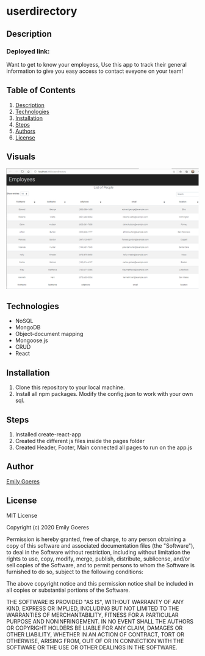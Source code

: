 # userdirectory

## Description
### Deployed link: 
<!-- ### Deployed Link: https://drive.google.com/file/d/1-XAT8Oc79o2i-m3acG4mLPja_KHGTECF/view -->
Want to get to know your employess, Use this app to track their general information to give you easy access to contact eveyone on your team!

## Table of Contents
1. [Description](#-Description)
1. [Technologies](#Technologies)
1. [Installation](#Installation)
1. [Steps](#Steps)
1. [Authors](#Authors)
1. [License](#License)

## Visuals 

![userDirectory](https://github.com/emilygoeres/userdirectory/blob/main/userdirectory.PNG)

## Technologies 
* NoSQL
* MongoDB
* Object-document mapping
* Mongoose.js
* CRUD
* React

## Installation
1. Clone this repository to your local machine. 
1. Install all npm packages. Modify the config.json to work with your own sql.  
    
## Steps
1. Installed create-react-app
2. Created the different js files inside the pages folder
3. Created Header, Footer, Main connected all pages to run on the app.js

## Author

[Emily Goeres](https://github.com/emilygoeres)

## License 

MIT License

Copyright (c) 2020  Emily Goeres

Permission is hereby granted, free of charge, to any person obtaining a copy of this software and associated documentation files (the "Software"), to deal in the Software without restriction, including without limitation the rights to use, copy, modify, merge, publish, distribute, sublicense, and/or sell copies of the Software, and to permit persons to whom the Software is furnished to do so, subject to the following conditions:

The above copyright notice and this permission notice shall be included in all copies or substantial portions of the Software.

THE SOFTWARE IS PROVIDED "AS IS", WITHOUT WARRANTY OF ANY KIND, EXPRESS OR IMPLIED, INCLUDING BUT NOT LIMITED TO THE WARRANTIES OF MERCHANTABILITY, FITNESS FOR A PARTICULAR PURPOSE AND NONINFRINGEMENT. IN NO EVENT SHALL THE AUTHORS OR COPYRIGHT HOLDERS BE LIABLE FOR ANY CLAIM, DAMAGES OR OTHER LIABILITY, WHETHER IN AN ACTION OF CONTRACT, TORT OR OTHERWISE, ARISING FROM, OUT OF OR IN CONNECTION WITH THE SOFTWARE OR THE USE OR OTHER DEALINGS IN THE SOFTWARE.